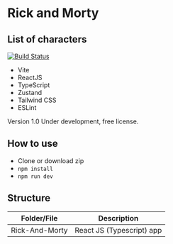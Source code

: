 # Rick and Morty
## List of characters

[![Build Status](https://travis-ci.org/joemccann/dillinger.svg?branch=master)](https://travis-ci.org/joemccann/dillinger)

- Vite 
- ReactJS
- TypeScript
- Zustand
- Tailwind CSS
- ESLint

Version 1.0
Under development, free license.

## How to use

- Clone or download zip
- ``` npm install ```
- ``` npm run dev ```

## Structure

| Folder/File | Description |
| ------ | ------ |
| Rick-And-Morty | React JS (Typescript) app |
